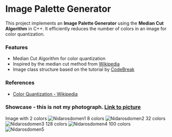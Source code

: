 # Image Palette Generator

This project implements an **Image Palette Generator** using the **Median Cut Algorithm** in C++. It efficiently reduces the number of colors in an image for color quantization.

### Features
- Median Cut Algorithm for color quantization
- Inspired by the median cut method from [Wikipedia](https://en.wikipedia.org/wiki/Color_quantization)
- Image class structure based on the tutorial by [CodeBreak](https://youtube.com/watch?v=028GNYC32Rg&ab_channel=CodeBreak)

### References
- [Color Quantization - Wikipedia](https://en.wikipedia.org/wiki/Color_quantization)

### Showcase - this is not my photograph. [Link to picture](https://visittrondheim.no/aktiviteter-attraksjoner/severdigheter/nidarosdomen/)
Image with 2 colors
![Nidarosdomen1](https://github.com/user-attachments/assets/f4b8a4b1-5b3d-40e6-a4ad-be9955694278)
8 colors
![Nidarosdomen2](https://github.com/user-attachments/assets/0b9d5215-cb72-4a73-aaba-5ebcfb0b1859)
32 colors
![Nidarosdomen3](https://github.com/user-attachments/assets/51ca41fc-4381-4cce-8857-347a28849c03)
128 colors
![Nidarosdomen4](https://github.com/user-attachments/assets/85b732ad-d1e4-426f-afdf-d8980b61b6b1)
100 colors
![Nidarosdomen5](https://github.com/user-attachments/assets/8bd7db48-e3dc-4666-974f-1cc856e106e3)
